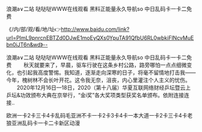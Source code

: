 浪潮a∨二站
哒哒哒WWW在线观看
黑料正能量永久导航so
中日乱码卡一卡二免费


《/内/部/观/看/地/址👉http://www.baidu.com/link?url=PImL9pnrcnEBTZd0DJwE1moEyQXs0YpuTA91QfbU6RL0wbkiFlNcvMuEbn0iJT6n&wd》--

浪潮a∨二站
哒哒哒WWW在线观看
黑料正能量永久导航so
中日乱码卡一卡二免费
　　秋天就要来了，早晨，驱车行驶在这条乡村公路，路旁哪怕一点点细微变化，也引起我高度警惕。我知道，逐渐走向深寒的日子，将毫不留情地打击我――今年，槐树林不会长叶开花。这令我无奈，沮丧，内心里灌注个人主义的忧伤。
　　2020年12月16日—18日，2020（第十八届）华夏互联网络财经乒坛暨云上乒坛&功效颁布大典在京举行，“金i奖”各大奖项类型获奖名单颁布。依附连接连接..





欧洲一卡2卡三卡4卡乱码毛亚洲不卡一卡2卡3卡4卡一本大道一卡2卡三卡4卡老狼亚洲乱码卡一卡二卡新区动漫
